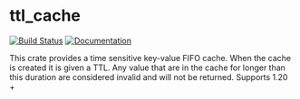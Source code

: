 # ttl_cache

[![Build Status](https://travis-ci.org/stusmall/ttl_cache.svg?branch=master)](https://travis-ci.org/stusmall/ttl_cache)
[![Documentation](https://docs.rs/ttl_cache/badge.svg)](https://docs.rs/ttl_cache)

This crate provides a time sensitive key-value FIFO cache.  When the cache is created it is
given a TTL.  Any value that are in the cache for longer than this duration are considered
invalid and will not be returned.  Supports 1.20 +
